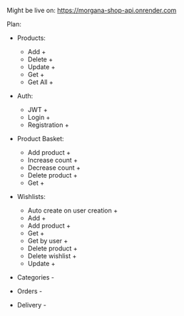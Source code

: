 Might be live on: https://morgana-shop-api.onrender.com

Plan:
- Products:
    - Add +
    - Delete +
    - Update +
    - Get +
    - Get All +

- Auth:
    - JWT +
    - Login +
    - Registration +

- Product Basket:
    - Add product +
    - Increase count +
    - Decrease count +
    - Delete product +
    - Get +
 
- Wishlists:
    - Auto create on user creation +
    - Add +
    - Add product +
    - Get +
    - Get by user +
    - Delete product +
    - Delete wishlist +
    - Update +
 
- Categories -
- Orders -
- Delivery -
  
